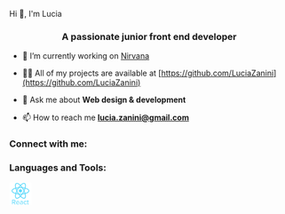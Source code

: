 Hi 👋, I'm Lucia</h1>
<h3 align="center">A passionate junior front end developer</h3>

- 🔭 I’m currently working on [Nirvana](https://luciazanini.github.io/PreEntrega3-Zanini/)

- 👨‍💻 All of my projects are available at [https://github.com/LuciaZanini](https://github.com/LuciaZanini)

- 💬 Ask me about **Web design & development**

- 📫 How to reach me **lucia.zanini@gmail.com**

<h3 align="left">Connect with me:</h3>
<p align="left">
</p>

<h3 align="left">Languages and Tools:</h3>
<p align="left"> <a href="https://reactjs.org/" target="_blank" rel="noreferrer"> <img src="https://raw.githubusercontent.com/devicons/devicon/master/icons/react/react-original-wordmark.svg" alt="react" width="40" height="40"/> </a> </p>

<!--
**LuciaZanini/LuciaZanini** is a ✨ _special_ ✨ repository because its `README.md` (this file) appears on your GitHub profile.

Here are some ideas to get you started:

- 🔭 I’m currently working on ...
- 🌱 I’m currently learning ...
- 👯 I’m looking to collaborate on ...
- 🤔 I’m looking for help with ...
- 💬 Ask me about ...
- 📫 How to reach me: ...
- 😄 Pronouns: ...
- ⚡ Fun fact: ...
-->
